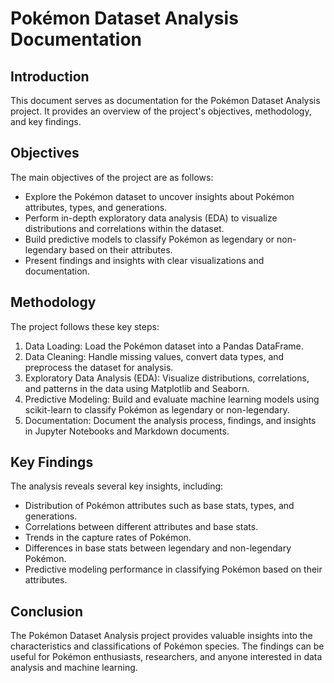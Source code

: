 # Pokémon Dataset Analysis Documentation

## Introduction

This document serves as documentation for the Pokémon Dataset Analysis project. It provides an overview of the project's objectives, methodology, and key findings.

## Objectives

The main objectives of the project are as follows:
- Explore the Pokémon dataset to uncover insights about Pokémon attributes, types, and generations.
- Perform in-depth exploratory data analysis (EDA) to visualize distributions and correlations within the dataset.
- Build predictive models to classify Pokémon as legendary or non-legendary based on their attributes.
- Present findings and insights with clear visualizations and documentation.

## Methodology

The project follows these key steps:
1. Data Loading: Load the Pokémon dataset into a Pandas DataFrame.
2. Data Cleaning: Handle missing values, convert data types, and preprocess the dataset for analysis.
3. Exploratory Data Analysis (EDA): Visualize distributions, correlations, and patterns in the data using Matplotlib and Seaborn.
4. Predictive Modeling: Build and evaluate machine learning models using scikit-learn to classify Pokémon as legendary or non-legendary.
5. Documentation: Document the analysis process, findings, and insights in Jupyter Notebooks and Markdown documents.

## Key Findings

The analysis reveals several key insights, including:
- Distribution of Pokémon attributes such as base stats, types, and generations.
- Correlations between different attributes and base stats.
- Trends in the capture rates of Pokémon.
- Differences in base stats between legendary and non-legendary Pokémon.
- Predictive modeling performance in classifying Pokémon based on their attributes.

## Conclusion

The Pokémon Dataset Analysis project provides valuable insights into the characteristics and classifications of Pokémon species. The findings can be useful for Pokémon enthusiasts, researchers, and anyone interested in data analysis and machine learning.
